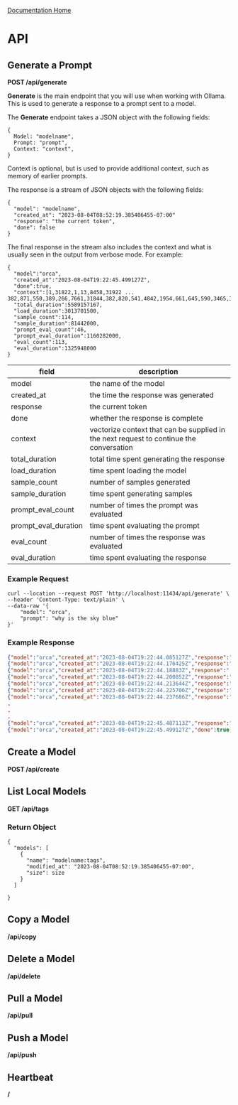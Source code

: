 [Documentation Home](./README.md)

# API

## Generate a Prompt

**POST /api/generate**

**Generate** is the main endpoint that you will use when working with Ollama. This is used to generate a response to a prompt sent to a model.

The **Generate** endpoint takes a JSON object with the following fields:

```
{
  Model: "modelname",
  Prompt: "prompt",
  Context: "context",
}
```

Context is optional, but is used to provide additional context, such as memory of earlier prompts.

The response is a stream of JSON objects with the following fields:

```
{
  "model": "modelname",
  "created_at": "2023-08-04T08:52:19.385406455-07:00"
  "response": "the current token",
  "done": false
}
```

The final response in the stream also includes the context and what is usually seen in the output from verbose mode. For example:

```
{
  "model":"orca",
  "created_at":"2023-08-04T19:22:45.499127Z",
  "done":true,
  "context":[1,31822,1,13,8458,31922 ... 382,871,550,389,266,7661,31844,382,820,541,4842,1954,661,645,590,3465,31843,2],
  "total_duration":5589157167,
  "load_duration":3013701500,
  "sample_count":114,
  "sample_duration":81442000,
  "prompt_eval_count":46,
  "prompt_eval_duration":1160282000,
  "eval_count":113,
  "eval_duration":1325948000
}
```

| field      | description                         |
| ---------- | ----------------------------------- |
| model      | the name of the model               |
| created_at | the time the response was generated |
| response   | the current token                   |
| done       | whether the response is complete    |
| context    | vectorize context that can be supplied in the next request to continue the conversation |
| total_duration | total time spent generating the response |
| load_duration | time spent loading the model |
| sample_count | number of samples generated |
| sample_duration | time spent generating samples |
| prompt_eval_count | number of times the prompt was evaluated |
| prompt_eval_duration | time spent evaluating the prompt |
| eval_count | number of times the response was evaluated |
| eval_duration | time spent evaluating the response |



### Example Request

```curl
curl --location --request POST 'http://localhost:11434/api/generate' \
--header 'Content-Type: text/plain' \
--data-raw '{
    "model": "orca",
    "prompt": "why is the sky blue"
}'
```

### Example Response

```json
{"model":"orca","created_at":"2023-08-04T19:22:44.085127Z","response":" The","done":false}
{"model":"orca","created_at":"2023-08-04T19:22:44.176425Z","response":" sky","done":false}
{"model":"orca","created_at":"2023-08-04T19:22:44.18883Z","response":" appears","done":false}
{"model":"orca","created_at":"2023-08-04T19:22:44.200852Z","response":" blue","done":false}
{"model":"orca","created_at":"2023-08-04T19:22:44.213644Z","response":" because","done":false}
{"model":"orca","created_at":"2023-08-04T19:22:44.225706Z","response":" of","done":false}
{"model":"orca","created_at":"2023-08-04T19:22:44.237686Z","response":" a","done":false}
.
.
.
{"model":"orca","created_at":"2023-08-04T19:22:45.487113Z","response":".","done":false}
{"model":"orca","created_at":"2023-08-04T19:22:45.499127Z","done":true,"context":[1,31822,1,13,8458,31922,3244,31871,13,3838,397,363,7421,8825,342,5243,10389,5164,828,31843,9530,362,988,362,365,473,31843,13,13,8458,31922,9779,31871,13,23712,322,266,7661,4842,13,13,8458,31922,13166,31871,13,347,7661,4725,4842,906,287,260,12329,1676,6697,27554,27289,31843,4025,2990,322,985,550,287,260,9949,287,8286,31844,10990,427,2729,289,399,20036,31843,1408,21062,16858,266,4556,31876,31829,7965,31844,357,19322,16450,287,1900,859,362,22329,291,11944,31843,1872,16450,397,988,5497,661,266,23893,287,266,1954,31844,560,526,640,3304,266,1954,288,484,11468,31843,1813,31844,4842,1954,470,260,13830,23893,661,590,8286,31844,560,357,322,18752,541,4083,31843,672,1901,342,662,382,871,550,389,266,7661,31844,382,820,541,4842,1954,661,645,590,3465,31843,2],"total_duration":5589157167,"load_duration":3013701500,"sample_count":114,"sample_duration":81442000,"prompt_eval_count":46,"prompt_eval_duration":1160282000,"eval_count":113,"eval_duration":1325948000}
```

## Create a Model

**POST /api/create**

## List Local Models

**GET /api/tags**

### Return Object

```
{
  "models": [
    {
      "name": "modelname:tags",
      "modified_at": "2023-08-04T08:52:19.385406455-07:00",
      "size": size
    }
  ]

}
```

## Copy a Model

**/api/copy**

## Delete a Model

**/api/delete**

## Pull a Model

**/api/pull**

## Push a Model

**/api/push**

## Heartbeat

**/**

